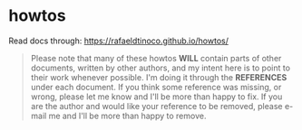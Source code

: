 # howtos

Read docs through: https://rafaeldtinoco.github.io/howtos/

> Please note that many of these howtos **WILL** contain parts of other documents,
> written by other authors, and my intent here is to point to their work whenever
> possible. I'm doing it through the **REFERENCES** under each document. If you
> think some reference was missing, or wrong, please let me know and I'll be more
> than happy to fix. If you are the author and would like your reference to be
> removed, please e-mail me and I'll be more than happy to remove.
